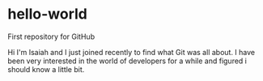 # hello-world
First repository for GitHub

Hi I'm Isaiah and I just joined recently to find what Git was all about.
I have been very interested in the world of developers for a while and figured i should know a little bit.
